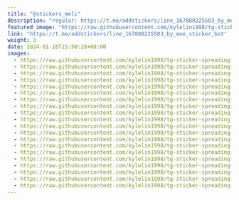 ```yaml
---
title: "@stickers_meli"
description: "regular: https://t.me/addstickers/line_167888225503_by_moe_sticker_bot"
featured_image: "https://raw.githubusercontent.com/kylelin1998/tg-sticker-spreading-worldwide-images/main/img/913915ec-633a-4e3d-9efb-a2ae1600dee9.jpg"
link: "https://t.me/addstickers/line_167888225503_by_moe_sticker_bot"
weight: 3
date: 2024-01-16T15:50:28+08:00
images:
  - https://raw.githubusercontent.com/kylelin1998/tg-sticker-spreading-worldwide-images/main/img/913915ec-633a-4e3d-9efb-a2ae1600dee9.jpg
  - https://raw.githubusercontent.com/kylelin1998/tg-sticker-spreading-worldwide-images/main/img/d5f90492-098e-443b-b34a-8f0a3a25c625.jpg
  - https://raw.githubusercontent.com/kylelin1998/tg-sticker-spreading-worldwide-images/main/img/f2fc62a5-b693-4c59-8678-d257cd3bfe7c.jpg
  - https://raw.githubusercontent.com/kylelin1998/tg-sticker-spreading-worldwide-images/main/img/1fb2e2fa-b140-4181-a72f-6008770b7fcd.jpg
  - https://raw.githubusercontent.com/kylelin1998/tg-sticker-spreading-worldwide-images/main/img/ba2f7c9f-6689-4d72-a65e-2946668a5089.jpg
  - https://raw.githubusercontent.com/kylelin1998/tg-sticker-spreading-worldwide-images/main/img/88459caf-5af2-457e-87aa-8ec8508e8a3d.jpg
  - https://raw.githubusercontent.com/kylelin1998/tg-sticker-spreading-worldwide-images/main/img/c896a6c5-3c56-4361-8c78-9ae3f470a6fb.jpg
  - https://raw.githubusercontent.com/kylelin1998/tg-sticker-spreading-worldwide-images/main/img/1bec4c0c-57c0-460b-a4b3-fc0044dac02b.jpg
  - https://raw.githubusercontent.com/kylelin1998/tg-sticker-spreading-worldwide-images/main/img/e99a03b4-804f-442b-a72f-deb7a7004acf.jpg
  - https://raw.githubusercontent.com/kylelin1998/tg-sticker-spreading-worldwide-images/main/img/14067499-7995-41b8-a72a-928abb04d834.jpg
  - https://raw.githubusercontent.com/kylelin1998/tg-sticker-spreading-worldwide-images/main/img/0fb12d86-777c-43f2-85a2-8bc9421fec9c.jpg
  - https://raw.githubusercontent.com/kylelin1998/tg-sticker-spreading-worldwide-images/main/img/8d4ca77e-37ae-4772-821f-66c007ca41c9.jpg
  - https://raw.githubusercontent.com/kylelin1998/tg-sticker-spreading-worldwide-images/main/img/92a8cc00-f82b-47b7-9f23-621f42d0df02.jpg
  - https://raw.githubusercontent.com/kylelin1998/tg-sticker-spreading-worldwide-images/main/img/4405b0a5-b6ad-4416-ad6a-59fd7a48be8c.jpg
  - https://raw.githubusercontent.com/kylelin1998/tg-sticker-spreading-worldwide-images/main/img/49e706b5-2525-4fa8-84fc-904955902fc0.jpg
  - https://raw.githubusercontent.com/kylelin1998/tg-sticker-spreading-worldwide-images/main/img/50799aaf-be17-4e05-90c6-8030ab9b73ab.jpg
  - https://raw.githubusercontent.com/kylelin1998/tg-sticker-spreading-worldwide-images/main/img/aa6dc70a-9fb9-4444-9b4f-47c6f8b5cef7.jpg
  - https://raw.githubusercontent.com/kylelin1998/tg-sticker-spreading-worldwide-images/main/img/d54f8d97-076c-4fd0-bb82-5a054c4fb47c.jpg
  - https://raw.githubusercontent.com/kylelin1998/tg-sticker-spreading-worldwide-images/main/img/6eec13fb-5612-4f0b-b343-76e88dc636d0.jpg
  - https://raw.githubusercontent.com/kylelin1998/tg-sticker-spreading-worldwide-images/main/img/64f89c94-a42b-444b-b355-f45d6d8cc328.jpg
---
```

